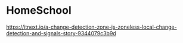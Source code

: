 # HomeSchool

https://itnext.io/a-change-detection-zone-js-zoneless-local-change-detection-and-signals-story-9344079c3b9d